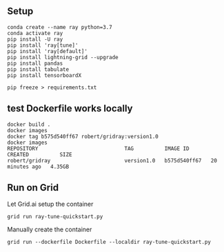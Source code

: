 
## Setup
```
conda create --name ray python=3.7
conda activate ray
pip install -U ray
pip install 'ray[tune]'
pip install 'ray[default]'
pip install lightning-grid --upgrade
pip install pandas
pip install tabulate
pip install tensorboardX

pip freeze > requirements.txt
```

## test Dockerfile works locally
```
docker build .
docker images
docker tag b575d540ff67 robert/gridray:version1.0
docker images
REPOSITORY                            TAG          IMAGE ID       CREATED          SIZE
robert/gridray                        version1.0   b575d540ff67   20 minutes ago   4.35GB
```

## Run on Grid

Let Grid.ai setup the container 
```
grid run ray-tune-quickstart.py
```

Manually create the container 
```
grid run --dockerfile Dockerfile --localdir ray-tune-quickstart.py
```